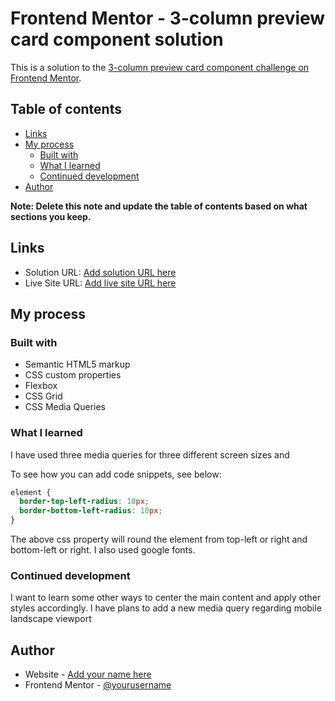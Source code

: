 # Frontend Mentor - 3-column preview card component solution

This is a solution to the [3-column preview card component challenge on Frontend Mentor](https://www.frontendmentor.io/challenges/3column-preview-card-component-pH92eAR2-).

## Table of contents

- [Links](#links)
- [My process](#my-process)
  - [Built with](#built-with)
  - [What I learned](#what-i-learned)
  - [Continued development](#continued-development)
- [Author](#author)

**Note: Delete this note and update the table of contents based on what sections you keep.**

## Links

- Solution URL: [Add solution URL here](https://your-solution-url.com)
- Live Site URL: [Add live site URL here](https://your-live-site-url.com)

## My process

### Built with

- Semantic HTML5 markup
- CSS custom properties
- Flexbox
- CSS Grid
- CSS Media Queries

### What I learned

I have used three media queries for three different screen sizes and

To see how you can add code snippets, see below:

```css
element {
  border-top-left-radius: 10px;
  border-bottom-left-radius: 10px;
}
```

The above css property will round the element from top-left or right
and bottom-left or right.
I also used google fonts.

### Continued development

I want to learn some other ways to center the main content and
apply other styles accordingly.
I have plans to add a new media query regarding mobile landscape viewport

## Author

- Website - [Add your name here](https://www.your-site.com)
- Frontend Mentor - [@yourusername](https://www.frontendmentor.io/profile/jdKheppar)
